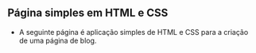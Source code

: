 
## Página simples em HTML e CSS

* A seguinte página é aplicação simples de HTML e CSS para a criação de uma página de blog.